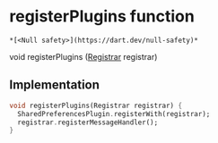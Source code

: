 


# registerPlugins function






    *[<Null safety>](https://dart.dev/null-safety)*




void registerPlugins
([Registrar](https://api.flutter.dev/flutter/flutter_web_plugins/Registrar-class.html) registrar)






## Implementation

```dart
void registerPlugins(Registrar registrar) {
  SharedPreferencesPlugin.registerWith(registrar);
  registrar.registerMessageHandler();
}
```







